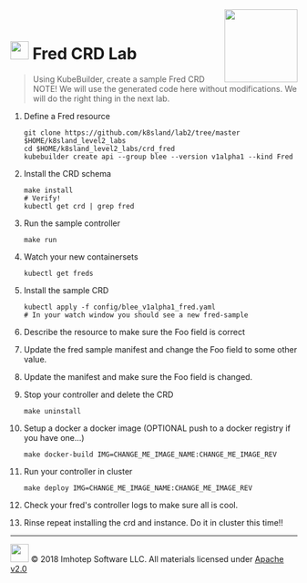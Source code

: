 <img src="../../assets/k8sland.png" align="right" width="128" height="auto"/>

<br/>

# <img src="../../assets/lab.png" width="32" height="auto"/> Fred CRD Lab

> Using KubeBuilder, create a sample Fred CRD
> NOTE! We will use the generated code here without modifications. We will do
> the right thing in the next lab.

1. Define a Fred resource

    ```shell
    git clone https://github.com/k8sland/lab2/tree/master $HOME/k8sland_level2_labs
    cd $HOME/k8sland_level2_labs/crd_fred
    kubebuilder create api --group blee --version v1alpha1 --kind Fred
    ```

2. Install the CRD schema

    ```shell
    make install
    # Verify!
    kubectl get crd | grep fred
    ```

3. Run the sample controller

    ```shell
    make run
    ```

4. Watch your new containersets

    ```shell
    kubectl get freds
    ```

5. Install the sample CRD

   ```shell
   kubectl apply -f config/blee_v1alpha1_fred.yaml
   # In your watch window you should see a new fred-sample
   ```

6. Describe the resource to make sure the Foo field is correct

7. Update the fred sample manifest and change the Foo field to some other value.

8. Update the manifest and make sure the Foo field is changed.

9. Stop your controller and delete the CRD

   ```shell
   make uninstall
   ```

10. Setup a docker a docker image (OPTIONAL push to a docker registry if you have one...)

    ```shell
    make docker-build IMG=CHANGE_ME_IMAGE_NAME:CHANGE_ME_IMAGE_REV
    ```

11. Run your controller in cluster

    ```shell
    make deploy IMG=CHANGE_ME_IMAGE_NAME:CHANGE_ME_IMAGE_REV
    ```

12. Check your fred's controller logs to make sure all is cool.

13. Rinse repeat installing the crd and instance. Do it in cluster this time!!

---
<img src="../../assets/imhotep_logo.png" width="32" height="auto"/> © 2018 Imhotep Software LLC.
All materials licensed under [Apache v2.0](http://www.apache.org/licenses/LICENSE-2.0)
